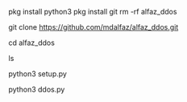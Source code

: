 pkg install python3
pkg install git
rm -rf alfaz_ddos

git clone https://github.com/mdalfaz/alfaz_ddos.git


cd alfaz_ddos

ls

python3 setup.py

python3 ddos.py
